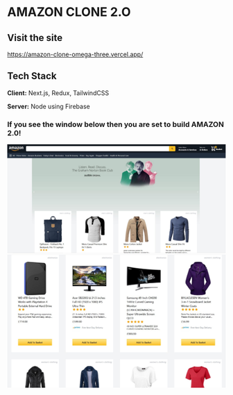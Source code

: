 # AMAZON CLONE 2.O

## Visit the site

https://amazon-clone-omega-three.vercel.app/

## Tech Stack

**Client:** Next.js, Redux, TailwindCSS

**Server:** Node using Firebase

### If you see the window below then you are set to build AMAZON 2.0!

![Template Screenshot](ss1.jpg?raw=true "Template Screenshot")
![Template Screenshot](ss3.jpg?raw=true "Template Screenshot")
